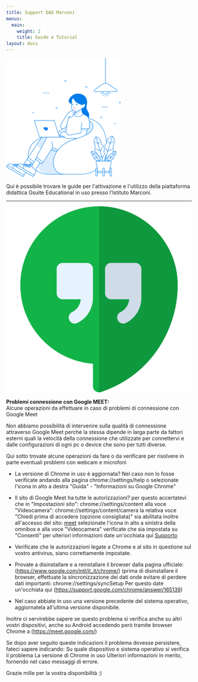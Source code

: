 ```yaml
---
title: Support DAD Marconi
menus:
  main:
    weight: 2
    title: Guide e Tutorial
layout: docs
---
```


![copertina](/images/exp3.png)

Qui è possibile trovare le guide per l'attivazione e l'utilizzo della piattaforma didattica Gsuite Educational in uso presso l'Istituto Marconi.

---

![meet](/images/hangouts.png)


<div class="important">
  <strong>Problemi connessione con Google MEET:</strong> <br>
  Alcune operazioni da effettuare in caso di problemi di connessione con Google Meet<br>

Non abbiamo possibilità di intervenire sulla qualità di connessione attraverso Google Meet perchè la stessa dipende in larga parte da fattori esterni quali la velocità della connessione che utilizzate per connettervi e dalle configurazioni di ogni pc o device che sono per tutti diverse.<br>

Qui sotto trovate alcune operazioni da fare o da verificare per risolvere in parte eventuali problemi con webcam e microfoni

</div>

- La versione di Chrome in uso è aggiornata?
  Nel caso non lo fosse verificate andando alla pagina chrome://settings/help
  o selezionate l'icona in alto a destra "Guida" - "Informazioni su Google Chrome"

- Il sito di Google Meet ha tutte le autorizzazioni? per questo accertatevi che in "Impostazioni sito": chrome://settings/content
  alla voce "Videocamera": chrome://settings/content/camera la relativa voce "Chiedi prima di accedere (opzione consigliata)" sia abilitata
  inoltre all'accesso del sito: [meet](https://meet.google.com/) selezionate l'icona in alto a sinistra della omnibox e alla voce "Videocamera" verificate che sia impostata su "Consenti" per ulteriori informazioni date un'occhiata qui [Supporto](https://support.google.com/chrome/answer/114662?hl=it)

- Verificate che le autorizzazioni legate a Chrome e al sito in questione sul vostro antivirus,
  siano correttamente impostate.

- Provate a disinstallare e a reinstallare il browser dalla pagina ufficiale: (https://www.google.com/intl/it_it/chrome/)
  (prima di disinstallare il browser, effettuate la sincronizzazione dei dati
  onde evitare di perdere dati importanti: chrome://settings/syncSetup
  Per questo date un'occhiata qui (https://support.google.com/chrome/answer/165139)

- Nel caso abbiate in uso una versione precedente del sistema operativo,
  aggiornatela all'ultima versione disponibile.

Inoltre ci servirebbe sapere se questo problema si verifica anche su altri vostri dispositivi,
anche su Android accedendo però tramite browser Chrome a (https://meet.google.com/)

Se dopo aver seguito queste indicazioni il problema dovesse persistere, fateci sapere indicando:
Su quale dispositivo e sistema operativo si verifica il problema
La versione di Chrome in uso
Ulteriori informazioni in merito, fornendo nel caso messaggi di errore.

Grazie mille per la vostra disponibilità :)
